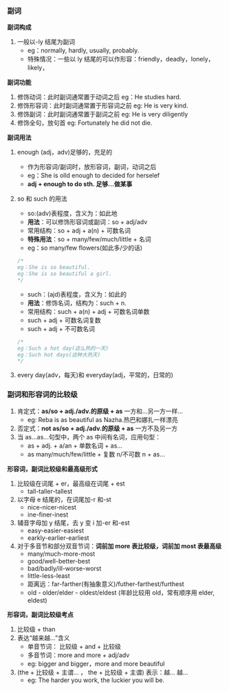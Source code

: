 ### 副词

**副词构成**

1. 一般以-ly 结尾为副词
   - eg：normally, hardly, usually, probably.
   - 特殊情况：一些以 ly 结尾的可以作形容：friendly，deadly，lonely，likely，

**副词功能**

1. 修饰动词：此时副词通常置于动词之后
   eg：He studies hard.
2. 修饰形容词：此时副词通常置于形容词之前
   eg: He is very kind.
3. 修饰副词：此时副词通常置于副词之前
   eg: He is very diligently
4. 修饰全句，放句首
   eg: Fortunately he did not die.

**副词用法**

1. enough (adj，adv)足够的，充足的

   - 作为形容词/副词时，放形容词，副词，动词之后
   - eg：She is olld enough to decided for herselef
   - **adj + enough to do sth. 足够...做某事**

2. so 和 such 的用法

   - so:(adv)表程度，含义为：如此地
   - **用法**：可以修饰形容词或副词：so + adj/adv
   - 常用结构：so + adj + a(n) + 可数名词
   - **特殊用法**：so + many/few/much/little + 名词
   - eg：so many/few flowers(如此多/少的话)

   ```js
   /*
   eg：She is so beautiful.
   eg：She is so beautiful a girl.
   */
   ```

   - such：(ajd)表程度，含义为：如此的
   - **用法**：修饰名词，结构为：such + n.
   - 常用结构：such + a(n) + adj + 可数名词单数
   - such + adj + 可数名词复数
   - such + adj + 不可数名词

   ```js
   /*
   eg：Such a hot day(这么热的一天)
   eg：Such hot days(这种大热天)
   */
   ```

3. every day(adv，每天)和 everyday(adj，平常的，日常的)

### 副词和形容词的比较级

1. 肯定式：**as/so + adj./adv.的原级 + as** 一方和...另一方一样...
   - eg: Reba is as beautiful as Nazha.热巴和娜扎一样漂亮
2. 否定式：**not as/so + adj./adv.的原级 + as** 一方不及另一方
3. 当 as...as...句型中，两个 as 中间有名词，应用句型：
   - as + adj. + a/an + 单数名词 + as...
   - as many/much/few/little + 复数 n/不可数 n + as...

**形容词，副词比较级和最高级形式**

1. 比较级在词尾 + er，最高级在词尾 + est
   - tall-taller-tallest
2. 以字母 e 结尾的，在词尾加-r 和-st
   - nice-nicer-nicest
   - ine-finer-inest
3. 辅音字母加 y 结尾，去 y 变 i 加-er 和-est
   - easy-easier-easiest
   - earkly-earlier-earliest
4. 对于多音节和部分双音节词：**词前加 more 表比较级，词前加 most 表最高级**
   - many/much-more-most
   - good/well-better-best
   - bad/badly/ill-worse-worst
   - little-less-least
   - 距离远：far-farther(有抽象意义)/futher-farthest/furthest
   - old - older/elder - oldest/eldest (年龄比较用 old，常有顺序用 elder, eldest)

**形容词，副词比较级考点**

1. 比较级 + than
2. 表达“越来越...”含义
   - 单音节词： 比较级 + and + 比较级
   - 多音节词：more and more + adj/adv
   - eg: bigger and bigger，more and more beautiful
3. (the + 比较级 + 主谓... ， the + 比较级 + 主谓) 表示：越... 越...
   - eg: The harder you work, the luckier you will be.
